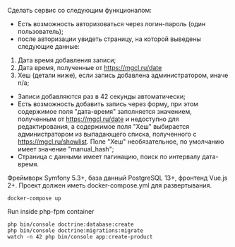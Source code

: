 Сделать сервис со следующим функционалом:

- Есть возможность авторизоваться через логин-пароль (один пользователь);
- после авторизации увидеть страницу, на которой выведены следующие данные:
1. Дата время добавления записи;
2. Дата время, полученные от https://mgcl.ru/date
4. Хеш (детали ниже), если запись добавлена администратором, иначе n/a;
- Записи добавляются раз в 42 секунды автоматически;
- Есть возможность добавить запись через форму, при этом содержимое поля "дата-время" заполняется значением, полученным от https://mgcl.ru/date и недоступно для редактирования, а содержимое поля "Хеш" выбирается администратором из выпадающего списка, полученного с https://mgcl.ru/showlist. Поле "Хеш" необязательное, по умолчанию имеет значение "manual_hash";
- Страница с данными имеет пагинацию, поиск по интервалу дата-время.

Фреймворк Symfony 5.3+, база данный PostgreSQL 13+, фронтенд Vue.js 2+. Проект должен иметь docker-compose.yml для развертывания.

```
docker-compose up
```
Run inside php-fpm container
```
php bin/console doctrine:database:create
php bin/console doctrine:migrations:migrate
watch -n 42 php bin/console app:create-product
```
